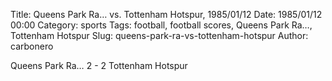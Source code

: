 Title: Queens Park Ra… vs. Tottenham Hotspur, 1985/01/12
Date: 1985/01/12 00:00
Category: sports
Tags: football, football scores, Queens Park Ra…, Tottenham Hotspur
Slug: queens-park-ra-vs-tottenham-hotspur
Author: carbonero


Queens Park Ra… 2 - 2 Tottenham Hotspur
